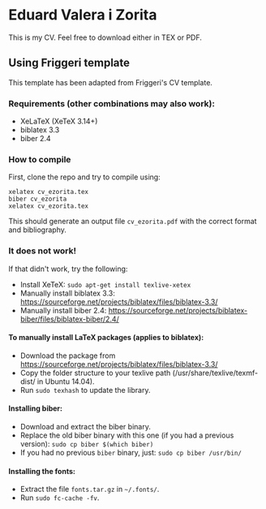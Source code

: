 # Eduard Valera i Zorita
This is my CV. Feel free to download either in TEX or PDF.

## Using Friggeri template
This template has been adapted from Friggeri's CV template.

### **Requirements** (other combinations may also work):
- XeLaTeX (XeTeX 3.14+)
- biblatex 3.3
- biber 2.4

### How to compile
First, clone the repo and try to compile using:
```
xelatex cv_ezorita.tex
biber cv_ezorita
xelatex cv_ezorita.tex
```
This should generate an output file `cv_ezorita.pdf` with the correct format and bibliography.

### It does not work!
If that didn't work, try the following:
- Install XeTeX: `sudo apt-get install texlive-xetex`
- Manually install biblatex 3.3:  https://sourceforge.net/projects/biblatex/files/biblatex-3.3/
- Manually install biber 2.4: https://sourceforge.net/projects/biblatex-biber/files/biblatex-biber/2.4/

#### To manually install LaTeX packages (applies to biblatex):
- Download the package from https://sourceforge.net/projects/biblatex/files/biblatex-3.3/
- Copy the folder structure to your texlive path (/usr/share/texlive/texmf-dist/ in Ubuntu 14.04).
- Run `sudo texhash` to update the library.

#### Installing biber:
- Download and extract the biber binary.
- Replace the old biber binary with this one (if you had a previous version): `sudo cp biber $(which biber)`
- If you had no previous `biber` binary, just: `sudo cp biber /usr/bin/`

#### Installing the fonts:
- Extract the file `fonts.tar.gz` in `~/.fonts/`.
- Run `sudo fc-cache -fv`.
